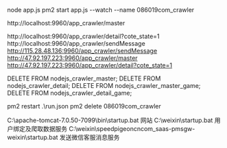 node app.js
pm2 start app.js --watch --name 086019com_crawler


http://localhost:9960/app_crawler/master

http://localhost:9960/app_crawler/detail?cote_state=1
http://localhost:9960/app_crawler/sendMessage
http://115.28.48.136:9960/app_crawler/sendMessage
http://47.92.197.223:9960/app_crawler/master
http://47.92.197.223:9960/app_crawler/detail?cote_state=1


DELETE FROM nodejs_crawler_master;
DELETE FROM nodejs_crawler_detail;
DELETE FROM nodejs_crawler_master_game;
DELETE FROM nodejs_crawler_detail_game;


pm2 restart .\run.json
pm2 delete 086019com_crawler


C:\apache-tomcat-7.0.50-7099\bin\startup.bat 网站
C:\weixin\startup.bat 用户绑定及爬取数据服务
C:\weixin\speedpigeoncncom_saas-pmsgw-weixin\startup.bat 发送微信客服消息服务
